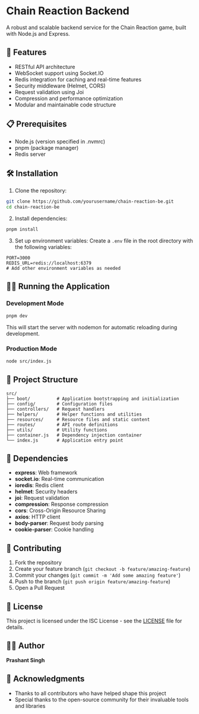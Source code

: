 # Chain Reaction Backend

A robust and scalable backend service for the Chain Reaction game, built with Node.js and Express.

## 🚀 Features

- RESTful API architecture
- WebSocket support using Socket.IO
- Redis integration for caching and real-time features
- Security middleware (Helmet, CORS)
- Request validation using Joi
- Compression and performance optimization
- Modular and maintainable code structure

## 📋 Prerequisites

- Node.js (version specified in .nvmrc)
- pnpm (package manager)
- Redis server

## 🛠️ Installation

1. Clone the repository:
```bash
git clone https://github.com/yourusername/chain-reaction-be.git
cd chain-reaction-be
```

2. Install dependencies:
```bash
pnpm install
```

3. Set up environment variables:
Create a `.env` file in the root directory with the following variables:
```
PORT=3000
REDIS_URL=redis://localhost:6379
# Add other environment variables as needed
```

## 🏃‍♂️ Running the Application

### Development Mode
```bash
pnpm dev
```
This will start the server with nodemon for automatic reloading during development.

### Production Mode
```bash
node src/index.js
```

## 📁 Project Structure

```
src/
├── boot/          # Application bootstrapping and initialization
├── config/        # Configuration files
├── controllers/   # Request handlers
├── helpers/       # Helper functions and utilities
├── resources/     # Resource files and static content
├── routes/        # API route definitions
├── utils/         # Utility functions
├── container.js   # Dependency injection container
└── index.js       # Application entry point
```

## 🔧 Dependencies

- **express**: Web framework
- **socket.io**: Real-time communication
- **ioredis**: Redis client
- **helmet**: Security headers
- **joi**: Request validation
- **compression**: Response compression
- **cors**: Cross-Origin Resource Sharing
- **axios**: HTTP client
- **body-parser**: Request body parsing
- **cookie-parser**: Cookie handling

## 🤝 Contributing

1. Fork the repository
2. Create your feature branch (`git checkout -b feature/amazing-feature`)
3. Commit your changes (`git commit -m 'Add some amazing feature'`)
4. Push to the branch (`git push origin feature/amazing-feature`)
5. Open a Pull Request

## 📝 License

This project is licensed under the ISC License - see the [LICENSE](LICENSE) file for details.

## 👨‍💻 Author

**Prashant Singh**

## 🙏 Acknowledgments

- Thanks to all contributors who have helped shape this project
- Special thanks to the open-source community for their invaluable tools and libraries 